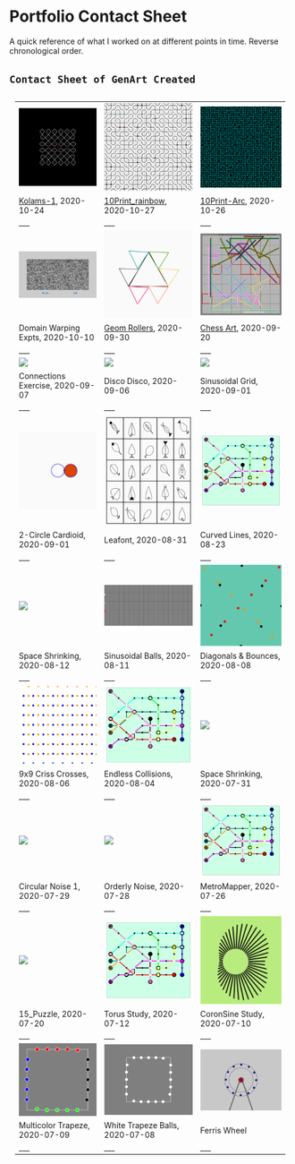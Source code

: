 # Portfolio Contact Sheet
A quick reference of what I worked on at different points in time.
Reverse chronological order.

## `Contact Sheet of GenArt Created`



<table style="padding:10px">

[comment]: # (This a images link row) 
  <tr>
    <td> 
         <img src ="../kolams/images/k1.png" width="250">
   </td>
    <td>
        <img src ="../10_Print/images/swirly_rainbow.png" width = '250'>
    </td>
   <td>
        <img src ="../10_Print/images/arc_print.png" width = '250'>
    </td>    
  </tr>

[comment]: # (This a description Row for the images above) 
  <tr> 
    <td> 
      <a href="../kolams/">Kolams-1</a>, 2020-10-24
    </td>
    <td> 
      <a href="../10_Print/">10Print_rainbow</a>, 2020-10-27
    </td>
    <td> 
      <a href="../10_Print/">10Print-Arc</a>, 2020-10-26
    </td>
  </tr>

[comment]: # (This a spacer row) 
  <tr> 
    <td> 
           ___
    </td>
    <td> 
           ___
    </td>
    <td> 
           ___
    </td>
  </tr>



[comment]: # (This a images link row) 
  <tr>
    <td> 
         <img src ="../domain_warping/images/expt2_perlin_v_dw.png" width="250">
   </td>
    <td>
        <img src ="../geom_rollers/images/colored_triangles.gif" width="250">
    </td>
   <td>
        <img src ="../chess_art/images/Deep Blue (Computer)_Garry Kasparov_Game_02_IBM Man-Machine, New York USA_.png" width="250">
    </td>    
  </tr>

[comment]: # (This a description Row for the images above) 
  <tr> 
    <td> 
        Domain Warping Expts, 2020-10-10
    </td>
    <td> 
      <a href="geom_rollers">Geom Rollers</a>, 2020-09-30
    </td>
    <td> 
      <a href="chess_art">Chess Art</a>, 2020-09-20
    </td>
  </tr>

[comment]: # (This a spacer row) 
  <tr> 
    <td> 
           ___
    </td>
    <td> 
           ___
    </td>
    <td> 
           ___
    </td>
  </tr>


[comment]: # (This a images link row) 
  <tr>
    <td> 
        <img src ="../workshop/images/pt_connections.gif" width="250">
    </td>
    <td>
        <img src ="../ball_animations/images/disco.gif" width="250">
    </td>
   <td>
        <img src ="../sinusoidal_sketches/images/cardioid_grid.gif" width="250px">
    </td>    
  </tr>

[comment]: # (This a description Row for the images above) 
  <tr> 
    <td> 
        Connections Exercise, 2020-09-07
    </td>
    <td> 
        Disco Disco, 2020-09-06
    </td>
    <td> 
        Sinusoidal Grid, 2020-09-01
    </td>
  </tr>

[comment]: # (This a spacer row) 
  <tr> 
    <td> 
           ___
    </td>
    <td> 
           ___
    </td>
    <td> 
           ___
    </td>
  </tr>

[comment]: # (This a images link row) 
  <tr>
    <td>
        <img src ="../sinusoidal_sketches/images/2circle_cardioid.gif" width="250px">
    </td>
   <td>
        <img src ="../generative_fonts/images/leafont1.gif" width="250px">
    </td>    
    <td>
        <img src ="../metro_maps/images/mm_5.jpg" width="250px">
    </td>
  </tr>

[comment]: # (This a description Row for the images above) 
  <tr> 
    <td> 
        2-Circle Cardioid, 2020-09-01
    </td>
    <td> 
        Leafont, 2020-08-31
    </td>
    <td> 
        Curved Lines, 2020-08-23
    </td>
  </tr>

[comment]: # (This a spacer row) 
  <tr> 
    <td> 
           ___
    </td>
    <td> 
           ___
    </td>
    <td> 
           ___
    </td>
  </tr>

[comment]: # (This a images link row) 
  <tr>
     <td>
       <img src ="../dots_and_dashes/images/BW_2.gif" width="250px">
    </td>    
   <td>
        <img src ="../ball_animations/images/frequencies.gif" width="250px">
    </td>    
   <td>
       <img src ="../ball_animations/ball_crossings/images/pinballs_steady.gif" width="250">
    </td>    
  </tr>

[comment]: # (This a description Row for the images above) 
  <tr> 
      <td> 
        Space Shrinking, 2020-08-12
    </td>
    <td> 
        Sinusoidal Balls, 2020-08-11
    </td>
    <td> 
        Diagonals & Bounces, 2020-08-08
    </td>
  </tr>
  
[comment]: # (This a spacer row) 
  <tr> 
    <td> 
           ___
    </td>
    <td> 
           ___
    </td>
    <td> 
           ___
    </td>
  </tr>

[comment]: # (COPY FROM HERE) 
[comment]: # (This a images link row) 
  <tr>
   <td>
       <img src ="../ball_animations/ball_crossings/images/balls_blue_orange.gif" width="250">
   </td>    
   <td>
        <img src ="../metro_maps/images/mm_5.jpg" width="250px">
    </td>
   <td>
       <img src ="../dots_and_dashes/images/BW_2.gif" width="250px">
    </td>    
  </tr>

[comment]: # (This a description Row for the images above) 
  <tr> 
    <td> 
        9x9 Criss Crosses, 2020-08-06
    </td>
    <td> 
        Endless Collisions, 2020-08-04
    </td>
    <td> 
        Space Shrinking, 2020-07-31
    </td>
  </tr>
  
[comment]: # (This a spacer row) 
  <tr> 
    <td> 
           ___
    </td>
    <td> 
           ___
    </td>
    <td> 
           ___
    </td>
  </tr>

[comment]: # (COPY FROM HERE) 
[comment]: # (This a images link row) 
  <tr>
   <td>
        <img src ="../sinusoidal_sketches/circular_noise/images/cn_purple.gif" width="250px">
    </td>    
    <td>
        <img src ="../sinusoidal_sketches/circular_noise/images/cn_red_no_linear_noise.gif" width="250px">
    </td>
    <td>
        <img src ="../metro_maps/images/mm_5.jpg" width="250px">
    </td>
  </tr>

[comment]: # (This a description Row for the images above) 
  <tr> 
    <td> 
        Circular Noise 1, 2020-07-29
    </td>
    <td> 
        Orderly Noise, 2020-07-28
    </td>
    <td> 
        MetroMapper, 2020-07-26
    </td>
  </tr>
  
[comment]: # (This a spacer row) 
  <tr> 
    <td> 
           ___
    </td>
    <td> 
           ___
    </td>
    <td> 
           ___
    </td>
  </tr>


[comment]: # (COPY FROM HERE) 
[comment]: # (This a images link row) 
  <tr>
   <td>
        <img src ="../ball_animations/images/sinusoidal_balls.gif" width="250px">
    </td>    
    <td>
        <img src ="../metro_maps/images/mm_5.jpg" width="250px">
    </td>
   <td>
        <img src ="../sinusoidal_sketches/funkyvector_corona-sine_study/images/corona_study.png" width="250px">
   </td>    
  </tr>

[comment]: # (This a description Row for the images above) 
  <tr> 
    <td> 
        15_Puzzle, 2020-07-20
    </td>
    <td> 
        Torus Study, 2020-07-12
    </td>
    <td> 
        CoronSine Study, 2020-07-10
    </td>
  </tr>
  
[comment]: # (This a spacer row) 
  <tr> 
    <td> 
           ___
    </td>
    <td> 
           ___
    </td>
    <td> 
           ___
    </td>
  </tr>

[comment]: # (ROW SET ENDS Here) 


[comment]: # (COPY FROM HERE) 
[comment]: # (This a images link row) 
  <tr>
   <td>
        <img src ="../ball_animations/trapeze_balls/images/trapeze_loop.gif" width="250">
    </td>
    <td>
        <img src ="../ball_animations/trapeze_balls/images/white_trapeze.gif" width="250">
    </td>
   <td>
        <img src ="../ball_animations/ferris_wheel/images/ferris.gif" width="250px">
   </td>    
  </tr>

[comment]: # (This a description Row for the images above) 
  <tr> 
    <td> 
        Multicolor Trapeze, 2020-07-09
    </td>
    <td> 
        White Trapeze Balls, 2020-07-08
    </td>
    <td> 
        Ferris Wheel
    </td>

  </tr>
  
[comment]: # (This a spacer row) 
  <tr> 
    <td> 
           ___
    </td>
    <td> 
           ___
    </td>
    <td> 
           ___
    </td>
  </tr>

[comment]: # (ROW SET ENDS Here) 


</table>

